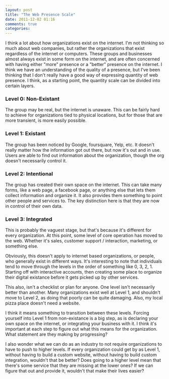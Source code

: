 ```yaml
---
layout: post
title: "The Web Presence Scale"
date: 2011-12-02 01:16
comments: true
categories: 
---
```


I think a lot about how organizations exist on the internet. I'm not thinking so much about web companies, but rather the organizations that exist regardless of the internet or computers. These groups and businesses almost always exist in some form on the internet, and are often concerned with having either "more" presence or a "better" presence on the internet. I think we have an understanding of the quality of a presence, but I've been thinking that I don't really have a good way of expressing quantity of web presence. I think, as a starting point, the quantity scale can be divided into certain layers.

### Level 0: Non-Existant
The group may be real, but the internet is unaware. This can be fairly hard to achieve for organizations tied to physical locations, but for those that are more transient, is more easily possible.

### Level 1: Existant
The group has been noticed by Google, foursquare, Yelp, etc. It doesn't really matter how the information got out there, but now it's out and in use. Users are able to find out information about the organization, though the org doesn't necessarily control it.

### Level 2: Intentional
The group has created their own space on the internet. This can take many forms, like a web page, a facebook page, or anything else that lets them collect information and organize it. It also provides them something to point other people and services to. The key distinction here is that they are now in control of their own data.

### Level 3: Integrated
This is probably the vaguest stage, but that's because it's different for every organization. At this point, some level of core operation has moved to the web. Whether it's sales, customer support / interaction, marketing, or something else.

Obviously, this doesn't apply to internet based organizations, or people, who generally exist in different ways. It's interesting to note that individuals tend to move through the levels in the order of something like 0, 3, 2, 1. Starting off with interactive accounts, then creating some place to organize their digital existance before it gets picked up by other services.

This also, isn't a checklist or plan for anyone. One level isn't necessarily better than another. Many organizations exist well at Level 1, and shouldn't move to Level 2, as doing that poorly can be quite damaging. Also, my local pizza place doesn't need a website.

I think it means something to transition between these levels. Forcing yourself into Level 1 from non-existance is a big step, as is declaring your own space on the internet, or integrating your business with it. I think it's important at each step to figure out what this means for the organization. What statement are they making by progressing?

I also wonder what we can do as an industry to not require organizations to have to push to higher levels. If every organization could get by as Level 1, without having to build a custom website, without having to build custom integration, wouldn't that be better? Does going to a higher level mean that there's some service that they are missing at the lower ones? If we can figure that out and provide it, wouldn't that make their lives easier?